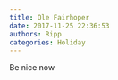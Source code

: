 ```yaml
---
title: Ole Fairhoper
date: 2017-11-25 22:36:53
authors: Ripp
categories: Holiday
---
```


 Be nice now